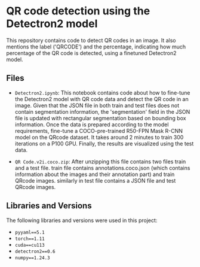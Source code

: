 # QR code detection using the Detectron2 model

This repository contains code to detect QR codes in an image. It also mentions the label ('QRCODE') and the percentage, indicating how much percentage of the QR code is detected, using a finetuned Detectron2 model.

## Files

* `Detectron2.ipynb`: This notebook contains code about how to fine-tune the Detectron2 model with QR code data and detect the QR code in an image. Given that the JSON file in both train and test files does not contain segmentation information, the 'segmentation' field in the JSON file is updated with rectangular segmentation based on bounding box information. Once the data is prepared according to the model requirements, fine-tune a COCO-pre-trained R50-FPN Mask R-CNN model on the QRcode dataset. It takes around 2 minutes to train 300 iterations on a P100 GPU. Finally, the results are visualized using the test data.
  
* `QR Code.v2i.coco.zip`: After unzipping this file contains two files train and a test file. train file contains annotations.coco.json (which contains information about the images and their annotation part) and train QRcode images. similarly in test file contains a JSON file and test QRcode images.

## Libraries and Versions

The following libraries and versions were used in this project:

* `pyyaml==5.1`
* `torch==1.11`
* `cuda==cu113`
* `detectron2==0.6`
* `numpy==1.24.3`
